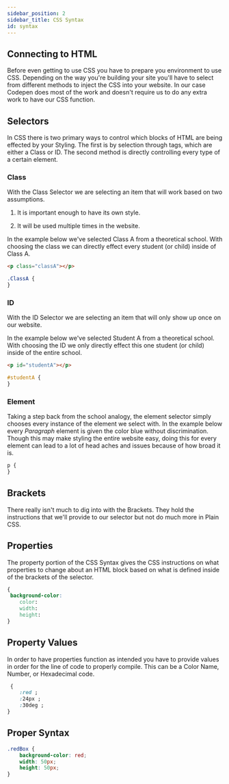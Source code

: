 ```yaml
---
sidebar_position: 2
sidebar_title: CSS Syntax
id: syntax
---
```


## Connecting to HTML

Before even getting to use CSS you have to prepare you environment to use CSS. Depending on the way you're building your site you'll have to select from different methods to inject the CSS into your website. In our case Codepen does most of the work and doesn't require us to do any extra work to have our CSS function.

## Selectors

In CSS there is two primary ways to control which blocks of HTML are being effected by your Styling. The first is by selection through tags, which are either a Class or ID. The second method is directly controlling every type of a certain element.

### Class

With the Class Selector we are selecting an item that will work based on two assumptions.

1. It is important enough to have its own style.

2. It will be used multiple times in the website.

In the example below we've selected Class A from a theoretical school. With choosing the class we can directly effect every student (or child) inside of Class A.

```html
<p class="classA"></p>
```

```css
.ClassA {
}
```

### ID

With the ID Selector we are selecting an item that will only show up once on our website.

In the example below we've selected Student A from a theoretical school. With choosing the ID we only directly effect this one student (or child) inside of the entire school.

```html
<p id="studentA"></p>
```

```css
#studentA {
}
```

### Element

Taking a step back from the school analogy, the element selector simply chooses every instance of the element we select with. In the example below every _Paragraph_ element is given the color blue without discrimination. Though this may make styling the entire website easy, doing this for every element can lead to a lot of head aches and issues because of how broad it is.

```css
p {
}
```

## Brackets

There really isn't much to dig into with the Brackets. They hold the instructions that we'll provide to our selector but not do much more in Plain CSS.

## Properties

The property portion of the CSS Syntax gives the CSS instructions on what properties to change about an HTML block based on what is defined inside of the brackets of the selector.

```css
{
 background-color:
    color:
    width:
    height:
}
```

## Property Values

In order to have properties function as intended you have to provide values in order for the line of code to properly compile. This can be a Color Name, Number, or Hexadecimal code.

```css
 {
	:red ;
	:24px ;
	:30deg ;
}
```

## Proper Syntax

```css
.redBox {
	background-color: red;
	width: 50px;
	height: 50px;
}
```
